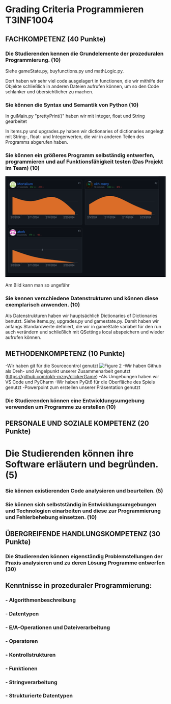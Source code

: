 # Grading Criteria Programmieren T3INF1004

## FACHKOMPETENZ (40 Punkte)

### Die Studierenden kennen die Grundelemente der prozeduralen Programmierung. (10)
Siehe gameState.py, buyfunctions.py und mathLogic.py. 

Dort haben wir sehr viel code ausgelagert in functionen, 
die wir mithilfe der Objekte schließlich in anderen Dateien aufrufen können, 
um so den Code schlanker und übersichtlicher zu machen.

### Sie können die Syntax und Semantik von Python (10)

In guiMain.py "prettyPrint()" haben wir mit Integer, float und String gearbeitet

In items.py und upgrades.py haben wir dictionaries of dictionaries angelegt mit String-, float- und Integerwerten, 
die wir in anderen Teilen des Programms abgerufen haben.

### Sie können ein größeres Programm selbständig entwerfen, programmieren und auf Funktionsfähigkeit testen (Das Projekt im Team) (10)

![Figure 1](docs/res/Commithistory.png)

Am Bild kann man so ungefähr 

### Sie kennen verschiedene Datenstrukturen und können diese exemplarisch anwenden. (10)

Als Datenstrukturen haben wir hauptsächlich Dictionaries of Dictionaries benutzt. Siehe items.py, upgrades.py und gamestate.py.
Damit haben wir anfangs Standardwerte definiert, die wir in gameState variabel für den run auch verändern 
und schließlich mit QSettings local abspeichern und wieder aufrufen können.

## METHODENKOMPETENZ (10 Punkte)
-Wir haben git für die Sourcecontrol genutzt
![Figure 2](docx/res/Kompetenzen.png)
-Wir haben Github als Dreh- und Angelpunkt unserer Zusammenarbeit genutzt
(https://github.com/okh-mzny/clickerGame)
-Als Umgebungen haben wir VS Code und PyCharm
-Wir haben PyQt6 für die Oberfläche des Spiels genutzt
-Powerpoint zum erstellen unserer Präsentation genutzt


### Die Studierenden können eine Entwicklungsumgebung verwenden um Programme zu erstellen (10)

## PERSONALE UND SOZIALE KOMPETENZ (20 Punkte)

# Die Studierenden können ihre Software erläutern und begründen. (5)

### Sie können existierenden Code analysieren und beurteilen. (5)

### Sie können sich selbstständig in Entwicklungsumgebungen und Technologien einarbeiten und diese zur Programmierung und Fehlerbehebung einsetzen. (10)

## ÜBERGREIFENDE HANDLUNGSKOMPETENZ (30 Punkte)

### Die Studierenden können eigenständig Problemstellungen der Praxis analysieren und zu deren Lösung Programme entwerfen (30)

## Kenntnisse in prozeduraler Programmierung:

### - Algorithmenbeschreibung

### - Datentypen

### - E/A-Operationen und Dateiverarbeitung

### - Operatoren

### - Kontrollstrukturen

### - Funktionen

### - Stringverarbeitung

### - Strukturierte Datentypen
